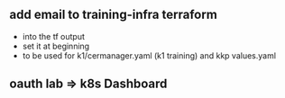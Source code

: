 ## add email to training-infra terraform

- into the tf output
- set it at beginning
- to be used for k1/cermanager.yaml (k1 training) and kkp values.yaml

## oauth lab => k8s Dashboard
